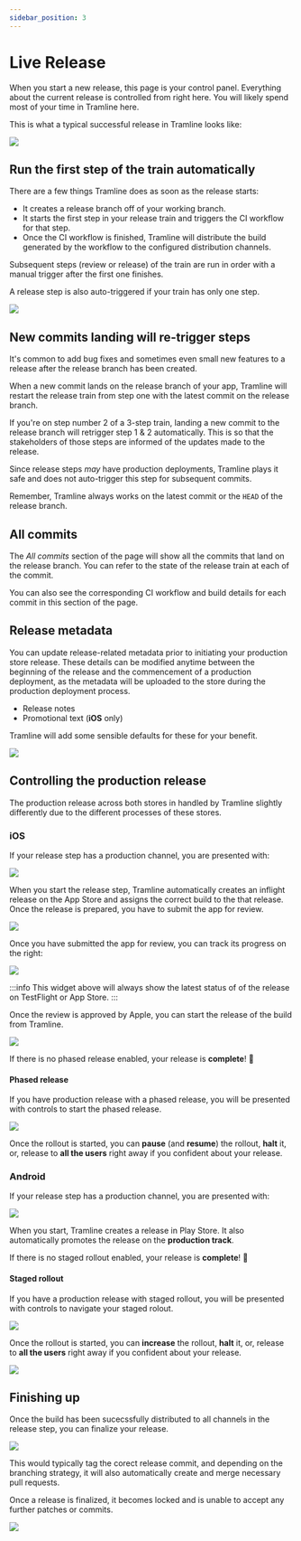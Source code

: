 ```yaml
---
sidebar_position: 3
---
```


# Live Release

When you start a new release, this page is your control panel. Everything about the current release is controlled from right here. You will likely spend most of your time in Tramline here.

This is what a typical successful release in Tramline looks like:

![](/img/ongoing.png)

## Run the first step of the train automatically

There are a few things Tramline does as soon as the release starts:
- It creates a release branch off of your working branch.
- It starts the first step in your release train and triggers the CI workflow for that step.
- Once the CI workflow is finished, Tramline will distribute the build generated by the workflow to the configured distribution channels.

Subsequent steps (review or release) of the train are run in order with a manual trigger after the first one finishes.

A release step is also auto-triggered if your train has only one step.

![](/img/step-movement.png)

## New commits landing will re-trigger steps

It's common to add bug fixes and sometimes even small new features to a release after the release branch has been created.

When a new commit lands on the release branch of your app, Tramline will restart the release train from step one with the latest commit on the release branch.

If you're on step number 2 of a 3-step train, landing a new commit to the release branch will retrigger step 1 & 2 automatically. This is so that the stakeholders of those steps are informed of the updates made to the release.

Since release steps _may_ have production deployments, Tramline plays it safe and does not auto-trigger this step for subsequent commits.

Remember, Tramline always works on the latest commit or the `HEAD` of the release branch.

## All commits

The _All commits_ section of the page will show all the commits that land on the release branch. You can refer to the state of the release train at each of the commit.

You can also see the corresponding CI workflow and build details for each commit in this section of the page.

## Release metadata

You can update release-related metadata prior to initiating your production store release. These details can be modified anytime between the beginning of the release and the commencement of a production deployment, as the metadata will be uploaded to the store during the production deployment process.

- Release notes
- Promotional text (**iOS** only)

Tramline will add some sensible defaults for these for your benefit.

![](/img/release-metadata.png)

## Controlling the production release

The production release across both stores in handled by Tramline slightly differently due to the different processes of these stores.

### iOS

If your release step has a production channel, you are presented with:

![](/img/submit-for-review.png)

When you start the release step, Tramline automatically creates an inflight release on the App Store and assigns the correct build to the that release. Once the release is prepared, you have to submit the app for review.

![](/img/submitted-for-review.png)

Once you have submitted the app for review, you can track its progress on the right:

![](/img/submitted-for-review-2.png)

:::info
This widget above will always show the latest status of of the release on TestFlight or App Store.
:::

Once the review is approved by Apple, you can start the release of the build from Tramline.

![](/img/ios-start-release.png)

If there is no phased release enabled, your release is **complete**! 🎉

#### Phased release

If you have production release with a phased release, you will be presented with controls to start the phased release.

![](/img/ios-phased-release-started.png)

Once the rollout is started, you can **pause** (and **resume**) the rollout, **halt** it, or, release to **all the users** right away if you confident about your release.

### Android

If your release step has a production channel, you are presented with:

![](/img/android-start-release.png)

When you start, Tramline creates a release in Play Store. It also automatically promotes the release on the **production track**.

If there is no staged rollout enabled, your release is **complete**! 🎉

#### Staged rollout

If you have a production release with staged rollout, you will be presented with controls to navigate your staged rolout.

![](/img/android-staged-rollout-not-started.png)

Once the rollout is started, you can **increase** the rollout, **halt** it, or, release to **all the users** right away if you confident about your release.

![](/img/android-staged-rollout-started.png)

## Finishing up

Once the build has been sucecssfully distributed to all channels in the release step, you can finalize your release.

![](/img/finish-release.png)

This would typically tag the corect release commit, and depending on the branching strategy, it will also automatically create and merge necessary pull requests.

Once a release is finalized, it becomes locked and is unable to accept any further patches or commits.

![](/img/finalize.png)
